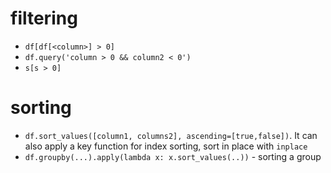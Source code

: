 # filtering
 * `df[df[<column>] > 0]`
 * `df.query('column > 0 && column2 < 0')`
 * `s[s > 0]`

# sorting

 * `df.sort_values([column1, columns2], ascending=[true,false])`. It can also apply a key function for index sorting, sort in place with `inplace`
 * `df.groupby(...).apply(lambda x: x.sort_values(..))` - sorting a group
